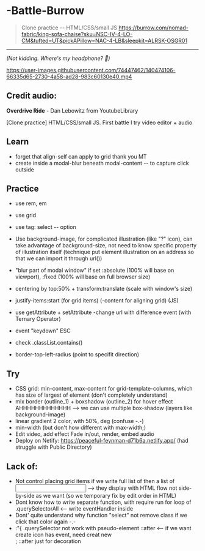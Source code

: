 # -Battle-Burrow
>Clone practice -- HTML/CSS/small JS
>https://burrow.com/nomad-fabric/king-sofa-chaise?sku=NSC-IV-4-LO-CM&tufted=UT&pickAPillow=NAC-4-LB&sleepkit=ALRSK-OSGR01  


------------

_(Not kidding. Where's my headphone? 🗿)_



https://user-images.githubusercontent.com/74447462/140474106-66335d65-2730-4a58-ad28-983c60130e40.mp4


## Credit audio: 
**Overdrive Ride** - Dan Lebowitz from YoutubeLibrary

[Clone practice] HTML/CSS/small JS. First battle I try video editor + audio

## Learn
- forget that align-self can apply to grid thank you MT
- create inside a modal-blur beneath modal-content -- to capture click outside

## Practice
- use rem, em
- use grid  
- use tag: select -- option
- Use background-image, for complicated illustration (like "?" icon), can take advantage of background-size, not need to know specific property of illustration itself (technique put element illustration on an address so that we can import it through url())  
 
- "blur part of modal window" if set :absolute (100% will base on viewport), :fixed (100% will base on full browser size)  
- centering by top:50% + transform:translate (scale with window's size) 
- justify-items:start (for grid items) (-content for aligning grid) 
(JS)
- use getAttribute + setAttribute -change url with difference event (with Ternary Operator)
- event "keydown" ESC
- check .classList.contains()
- border-top-left-radius (point to specifit direction)

 
## Try
- CSS grid: min-content, max-content for grid-template-columns, which has size of largest of element (don't completely understand)
- mix border (outline_1) + boxshadow (outline_2) for hover effect AHHHHHHHHHHHHH --> we can use multiple box-shadow (layers like background-image)
- linear gradient 2 color, with 50%, deg (confuse -.-)
- min-width (but don't how different with max-width;)
- Edit video, add effect Fade in/out, render, embed audio
- Deploy on Netify: https://peaceful-feynman-d71b6a.netlify.app/ (had struggle with Public Directory)

## Lack of:
- Not control placing grid items if we write full list of <span> then a list of <input> --> they display with HTML flow not side-by-side as we want (so we temporary fix by edit order in HTML)
- Dont know how to write separate function, with require run for loop of .querySelectorAll <-- write eventHandler inside
- Dont' quite understand why function "select" not remove class if we click that color again -.-
- :"{ .querySelector not work with pseudo-element ::after <-- if we want create icon has event, need creat new <div>; ::after just for decoration

